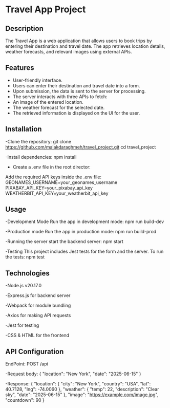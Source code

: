 # Travel App Project

## Description
The Travel App is a web application that allows users to book trips by entering their destination and travel date. The app retrieves location details, weather forecasts, and relevant images using external APIs.


## Features
- User-friendly interface.
- Users can enter their destination and travel date into a form.
- Upon submission, the data is sent to the server for processing.
- The server interacts with three APIs to fetch:
- An image of the entered location.
- The weather forecast for the selected date.
- The retrieved information is displayed on the UI for the user.


## Installation
-Clone the repository:
git clone https://github.com/malakdaraghmeh/travel_project.git
cd travel_project


-Install dependencies: 
npm install

- Create a .env file in the root director:

Add the required API keys inside the .env file:
GEONAMES_USERNAME=your_geonames_username
PIXABAY_API_KEY=your_pixabay_api_key
WEATHERBIT_API_KEY=your_weatherbit_api_key

## Usage  

-Development Mode
Run the app in development mode:
npm run build-dev

-Production mode
  Run the app in production mode:
  npm run build-prod

-Running the server
  start the backend server:
  npm start

-Testing
  This project includes Jest tests for the form and the server.
  To run the tests:
  npm test

## Technologies
-Node.js v20.17.0

-Express.js for backend server

-Webpack for module bundling

-Axios for making API requests

-Jest for testing

-CSS & HTML for the frontend

## API Configuration
EndPoint:
POST /api

-Request body:
  {
  "location": "New York",
  "date": "2025-06-15"
  }

-Response:
  {
  "location": { "city": "New York", "country": "USA", "lat": 40.7128, "lng": -74.0060 },
  "weather": { "temp": 22, "description": "Clear sky", "date": "2025-06-15" },
  "image": "https://example.com/image.jpg",
  "countdown": 90
  }